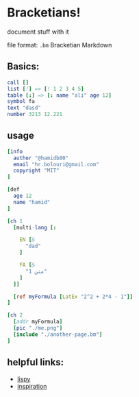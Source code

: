 # Bracketians!
document stuff with it

file format: `.bm` Bracketian Markdown

## Basics:
```nim
call []
list [!] => [! 1 2 3 4 5]
table [:] => [: name "ali" age 12]
symbol fa
text "dasd"
number 3213 12.221
```

## usage

```nim
[info 
  author "@hamidb80"
  email "hr.bolouri@gmail.com"
  copyright "MIT"
]

[def
  age 12
  name "hamid"
]

[ch 1 
  [multi-lang [:

    EN [&
      "dad"
    ]

    FA [&
      "متن 1"
    ]
  ]]

  [ref myFormula [LatEx "2^2 + 2*4 - 1"]]
]

[ch 2
  [addr myFormula]
  [pic "./me.png"]
  [include "./another-page.bm"]
]
```


## helpful links:
* [lispy](https://norvig.com/lispy.html)
* [inspiration](https://github.com/xigoi/xidoc)